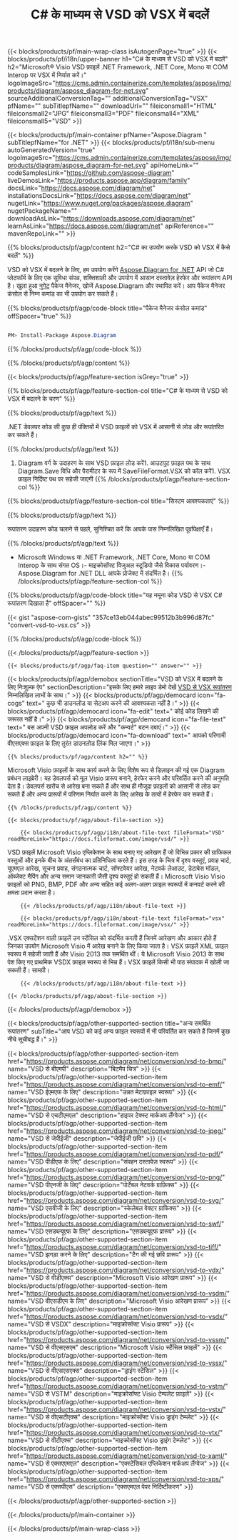 ﻿---
title: C# के माध्यम से VSD को VSX में बदलें 
weight: 520
url: /hi/net/conversion/vsd-to-vsx/ 
description: VSD से VSX C# रूपांतरण के लिए नमूना कोड। VB.NET, Asp.NET या किसी .NET आधारित एप्लिकेशन के भीतर VSX रूपांतरण के लिए VSD फ़ाइलों के बैच के लिए API उदाहरण कोड का उपयोग करें।
---
{{< blocks/products/pf/main-wrap-class isAutogenPage="true" >}}
{{< blocks/products/pf/i18n/upper-banner h1="C# के माध्यम से VSD को VSX में बदलें" h2="Microsoft® Visio VSD फ़ाइलें .NET Framework, .NET Core, Mono या COM Interop पर VSX में निर्यात करें।" logoImageSrc="https://cms.admin.containerize.com/templates/aspose/img/products/diagram/aspose_diagram-for-net.svg" sourceAdditionalConversionTag="" additionalConversionTag="VSX" pfName="" subTitlepfName="" downloadUrl="" fileiconsmall1="HTML" fileiconsmall2="JPG" fileiconsmall3="PDF" fileiconsmall4="XML" fileiconsmall5="VSD" >}}

{{< blocks/products/pf/main-container pfName="Aspose.Diagram " subTitlepfName="for .NET" >}}
{{< blocks/products/pf/i18n/sub-menu autoGeneratedVersion="true" logoImageSrc="https://cms.admin.containerize.com/templates/aspose/img/products/diagram/aspose_diagram-for-net.svg" apiHomeLink="" codeSamplesLink="https://github.com/aspose-diagram" liveDemosLink="https://products.aspose.app/diagram/family" docsLink="https://docs.aspose.com/diagram/net" installationsDocsLink="https://docs.aspose.com/diagram/net" nugetLink="https://www.nuget.org/packages/aspose.diagram" nugetPackageName="" downloadAsLink="https://downloads.aspose.com/diagram/net" learnAsLink="https://docs.aspose.com/diagram/net" apiReference="" mavenRepoLink="" >}}

{{% blocks/products/pf/agp/content h2="C# का उपयोग करके VSD को VSX में कैसे बदलें" %}}

 VSD को VSX में बदलने के लिए, हम उपयोग करेंगे
 [Aspose.Diagram for .NET](https://products.aspose.com/diagram/net) 
 API जो C# प्लेटफॉर्म के लिए एक सुविधा संपन्न, शक्तिशाली और उपयोग में आसान दस्तावेज़ हेरफेर और रूपांतरण API है। खुला हुआ
 [नुगेट](https://www.nuget.org/packages/aspose.diagram) 
 पैकेज मैनेजर, खोजें
 Aspose.Diagram 
 और स्थापित करें। आप पैकेज मैनेजर कंसोल से निम्न कमांड का भी उपयोग कर सकते हैं।

{{% blocks/products/pf/agp/code-block title="पैकेज मैनेजर कंसोल कमांड" offSpacer="true" %}}

```cs

PM> Install-Package Aspose.Diagram


```

{{% /blocks/products/pf/agp/code-block %}}

{{% /blocks/products/pf/agp/content %}}

{{< blocks/products/pf/agp/feature-section isGrey="true" >}}

{{% blocks/products/pf/agp/feature-section-col title="C# के माध्यम से VSD को VSX में बदलने के चरण" %}}

{{% blocks/products/pf/agp/text %}}

 .NET डेवलपर कोड की कुछ ही पंक्तियों में VSD फ़ाइलों को VSX में आसानी से लोड और रूपांतरित कर सकते हैं।

{{% /blocks/products/pf/agp/text %}}

1. Diagram वर्ग के उदाहरण के साथ VSD फ़ाइल लोड करें1. आउटपुट फ़ाइल पथ के साथ Diagram.Save विधि और पैरामीटर के रूप में SaveFileFormat.VSX को कॉल करें1. VSX फ़ाइल निर्दिष्ट पथ पर सहेजी जाएगी
{{% /blocks/products/pf/agp/feature-section-col %}}

{{% blocks/products/pf/agp/feature-section-col title="सिस्टम आवश्यकताएं" %}}

{{% blocks/products/pf/agp/text %}}

 रूपांतरण उदाहरण कोड चलाने से पहले, सुनिश्चित करें कि आपके पास निम्नलिखित पूर्वापेक्षाएँ हैं।

{{% /blocks/products/pf/agp/text %}}

- Microsoft Windows या .NET Framework, .NET Core, Mono या COM Interop के साथ संगत OS।- माइक्रोसॉफ्ट विजुअल स्टूडियो जैसे विकास पर्यावरण।- Aspose.Diagram for .NET DLL आपके प्रोजेक्ट में संदर्भित है।
{{% /blocks/products/pf/agp/feature-section-col %}}

{{% blocks/products/pf/agp/code-block title="यह नमूना कोड VSD से VSX C# रूपांतरण दिखाता है" offSpacer="" %}}

{{< gist "aspose-com-gists" "357ce13eb044abec99512b3b996d87fc" "convert-vsd-to-vsx.cs" >}}

{{% /blocks/products/pf/agp/code-block %}}

{{< /blocks/products/pf/agp/feature-section >}}

    {{< blocks/products/pf/agp/faq-item question="" answer="" >}}
 

<!-- aboutfile Starts -->

{{< blocks/products/pf/agp/demobox sectionTitle="VSD को VSX में बदलने के लिए निःशुल्क ऐप" sectionDescription="इसके लिए हमारे लाइव डेमो देखें [VSD से VSX रूपांतरण](https://products.aspose.app/diagram/conversion/vsd-to-vsx) निम्नलिखित लाभों के साथ।" >}}
        {{< blocks/products/pf/agp/democard icon="fa-cogs" text=" कुछ भी डाउनलोड या सेटअप करने की आवश्यकता नहीं है।" >}}
        {{< blocks/products/pf/agp/democard icon="fa-edit" text=" कोई कोड लिखने की जरूरत नहीं है।" >}}
        {{< blocks/products/pf/agp/democard icon="fa-file-text" text=" बस अपनी VSD फ़ाइल अपलोड करें और \"कन्वर्ट\" बटन दबाएं।" >}}
        {{< blocks/products/pf/agp/democard icon="fa-download" text=" आपको परिणामी वीएसएक्स फ़ाइल के लिए तुरंत डाउनलोड लिंक मिल जाएगा।" >}}

    {{% blocks/products/pf/agp/content h2="" %}}

 Microsoft Visio फ़ाइलों के साथ कार्य करने के लिए विशेष रूप से डिज़ाइन की गई एक Diagram प्रबंधन लाइब्रेरी। यह डेवलपर्स को मूल Visio प्रारूप बनाने, हेरफेर करने और परिवर्तित करने की अनुमति देता है। डेवलपर्स खरोंच से आरेख बना सकते हैं और साथ ही मौजूदा फ़ाइलों को आसानी से लोड कर सकते हैं और अन्य प्रारूपों में परिणाम निर्यात करने के लिए आरेख के तत्वों में हेरफेर कर सकते हैं।



    {{% /blocks/products/pf/agp/content %}}

    {{< blocks/products/pf/agp/about-file-section >}}

        {{< blocks/products/pf/agp/i18n/about-file-text fileFormat="VSD" readMoreLink="https://docs.fileformat.com/image/vsd/" >}}
VSD फ़ाइलें Microsoft Visio एप्लिकेशन के साथ बनाए गए आरेखण हैं जो विभिन्न प्रकार की ग्राफिकल वस्तुओं और इनके बीच के अंतर्संबंध का प्रतिनिधित्व करते हैं। इस तरह के चित्र में दृश्य वस्तुएं, प्रवाह चार्ट, यूएमएल आरेख, सूचना प्रवाह, संगठनात्मक चार्ट, सॉफ्टवेयर आरेख, नेटवर्क लेआउट, डेटाबेस मॉडल, ऑब्जेक्ट मैपिंग और अन्य समान जानकारी जैसी दृश्य वस्तुएं हो सकती हैं। Microsoft Visio Visio फ़ाइलों को PNG, BMP, PDF और अन्य सहित कई अलग-अलग फ़ाइल स्वरूपों में कनवर्ट करने की क्षमता प्रदान करता है।

        {{< /blocks/products/pf/agp/i18n/about-file-text >}}

        {{< blocks/products/pf/agp/i18n/about-file-text fileFormat="vsx" readMoreLink="https://docs.fileformat.com/image/vsx/" >}}
.VSX एक्सटेंशन वाली फ़ाइलें उन स्टेंसिल को संदर्भित करती हैं जिनमें आरेखण और आकार होते हैं जिनका उपयोग Microsoft Visio में आरेख बनाने के लिए किया जाता है। VSX फ़ाइलें XML फ़ाइल स्वरूप में सहेजी जाती हैं और Visio 2013 तक समर्थित थीं। ये Microsoft Visio 2013 के साथ पेश किए गए प्राथमिक VSDX फ़ाइल स्वरूप से भिन्न हैं। VSX फ़ाइलें किसी भी पाठ संपादक में खोली जा सकती हैं। सामग्री।

        {{< /blocks/products/pf/agp/i18n/about-file-text >}}

    {{< /blocks/products/pf/agp/about-file-section >}}

{{< /blocks/products/pf/agp/demobox >}}

<!-- aboutfile Ends -->

{{< blocks/products/pf/agp/other-supported-section title="अन्य समर्थित रूपांतरण" subTitle="आप VSD को कई अन्य फ़ाइल स्वरूपों में भी परिवर्तित कर सकते हैं जिनमें कुछ नीचे सूचीबद्ध हैं।" >}}

{{< blocks/products/pf/agp/other-supported-section-item href="https://products.aspose.com/diagram/net/conversion/vsd-to-bmp/" name="VSD से बीएमपी" description="बिटमैप चित्र" >}}
{{< blocks/products/pf/agp/other-supported-section-item href="https://products.aspose.com/diagram/net/conversion/vsd-to-emf/" name="VSD ईएमएफ के लिए" description="उन्नत मेटाफ़ाइल स्वरूप" >}}
{{< blocks/products/pf/agp/other-supported-section-item href="https://products.aspose.com/diagram/net/conversion/vsd-to-html/" name="VSD से एचटीएमएल" description="हाइपर टेक्स्ट मार्कअप लैंग्वेज" >}}
{{< blocks/products/pf/agp/other-supported-section-item href="https://products.aspose.com/diagram/net/conversion/vsd-to-jpeg/" name="VSD से जेपीईजी" description="जेपीईजी छवि" >}}
{{< blocks/products/pf/agp/other-supported-section-item href="https://products.aspose.com/diagram/net/conversion/vsd-to-pdf/" name="VSD पीडीएफ के लिए" description="संवहन दस्तावेज़ स्वरूप" >}}
{{< blocks/products/pf/agp/other-supported-section-item href="https://products.aspose.com/diagram/net/conversion/vsd-to-png/" name="VSD पीएनजी के लिए" description="पोर्टेबल नेटवर्क ग्राफ़िक्स" >}}
{{< blocks/products/pf/agp/other-supported-section-item href="https://products.aspose.com/diagram/net/conversion/vsd-to-svg/" name="VSD एसवीजी के लिए" description="स्केलेबल वेक्टर ग्राफिक्स" >}}
{{< blocks/products/pf/agp/other-supported-section-item href="https://products.aspose.com/diagram/net/conversion/vsd-to-swf/" name="VSD एसडब्ल्यूएफ के लिए" description="एसडब्ल्यूएफ प्रारूप" >}}
{{< blocks/products/pf/agp/other-supported-section-item href="https://products.aspose.com/diagram/net/conversion/vsd-to-tiff/" name="VSD झगड़ा करने के लिए" description="टैग की गई छवि प्रारूप" >}}
{{< blocks/products/pf/agp/other-supported-section-item href="https://products.aspose.com/diagram/net/conversion/vsd-to-vdx/" name="VSD से वीडीएक्स" description="Microsoft Visio आरेखण प्रारूप" >}}
{{< blocks/products/pf/agp/other-supported-section-item href="https://products.aspose.com/diagram/net/conversion/vsd-to-vsdm/" name="VSD वीएसडीएम के लिए" description="Microsoft Visio आरेखण प्रारूप" >}}
{{< blocks/products/pf/agp/other-supported-section-item href="https://products.aspose.com/diagram/net/conversion/vsd-to-vsdx/" name="VSD से VSDX" description="माइक्रोसॉफ्ट Visio प्रारूप" >}}
{{< blocks/products/pf/agp/other-supported-section-item href="https://products.aspose.com/diagram/net/conversion/vsd-to-vssm/" name="VSD से वीएसएसएम" description="Microsoft Visio स्टैंसिल फ़ाइलें" >}}
{{< blocks/products/pf/agp/other-supported-section-item href="https://products.aspose.com/diagram/net/conversion/vsd-to-vssx/" name="VSD से वीएसएसएक्स" description="ड्राइंग स्टेंसिल" >}}
{{< blocks/products/pf/agp/other-supported-section-item href="https://products.aspose.com/diagram/net/conversion/vsd-to-vstm/" name="VSD से VSTM" description="माइक्रोसॉफ्ट Visio टेम्पलेट फ़ाइलें" >}}
{{< blocks/products/pf/agp/other-supported-section-item href="https://products.aspose.com/diagram/net/conversion/vsd-to-vstx/" name="VSD से वीएसटीएक्स" description="माइक्रोसॉफ्ट Visio ड्राइंग टेम्प्लेट" >}}
{{< blocks/products/pf/agp/other-supported-section-item href="https://products.aspose.com/diagram/net/conversion/vsd-to-vtx/" name="VSD से वीटीएक्स" description="माइक्रोसॉफ्ट Visio ड्राइंग टेम्प्लेट" >}}
{{< blocks/products/pf/agp/other-supported-section-item href="https://products.aspose.com/diagram/net/conversion/vsd-to-xaml/" name="VSD से एक्सएएमएल" description="एक्स्टेंसिबल एप्लिकेशन मार्कअप लैंग्वेज" >}}
{{< blocks/products/pf/agp/other-supported-section-item href="https://products.aspose.com/diagram/net/conversion/vsd-to-xps/" name="VSD से एक्सपीएस" description="एक्सएमएल पेपर निर्दिष्टीकरण" >}}

{{< /blocks/products/pf/agp/other-supported-section >}}

{{< /blocks/products/pf/main-container >}}
    
{{< /blocks/products/pf/main-wrap-class >}}